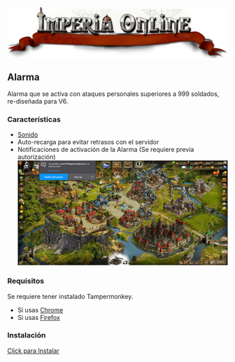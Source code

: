 <img align="center" src="img/banner.png" alt="Imperia Online">

## Alarma
Alarma que se activa con ataques personales superiores a 999 soldados, re-diseñada para V6.

### Características
* [Sonido](https://freesound.org/data/previews/254/254819_4597795-lq.mp3)
* Auto-recarga para evitar retrasos con el servidor
* Notificaciones de activación de la Alarma (Se requiere previa autorización)
![notificaciones](img/noti.png)

### Requisitos
Se requiere tener instalado Tampermonkey.
* Si usas [Chrome](https://tampermonkey.net/?ext=dhdg&browser=chrome)
* Si usas [Firefox](https://tampermonkey.net/?ext=dhdg&browser=firefox)

### Instalación
[Click para Instalar](https://argorar.github.io/Imperia-Scripts/ImperiaAlarm.user.js)
